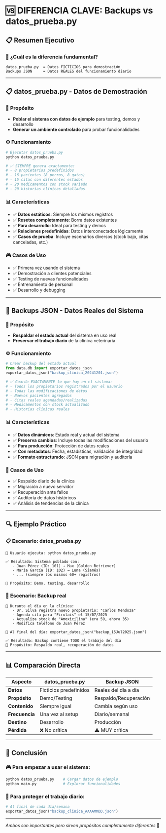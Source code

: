 # 🆚 DIFERENCIA CLAVE: Backups vs datos_prueba.py

## 📋 Resumen Ejecutivo

### 🎯 **¿Cuál es la diferencia fundamental?**

```
datos_prueba.py  = Datos FICTICIOS para demostración
Backups JSON     = Datos REALES del funcionamiento diario
```

---

## 📋 **datos_prueba.py - Datos de Demostración**

### 🎯 **Propósito**
- **Poblar el sistema con datos de ejemplo** para testing, demos y desarrollo
- **Generar un ambiente controlado** para probar funcionalidades

### ⚙️ **Funcionamiento**
```python
# Ejecutar datos_prueba.py
python datos_prueba.py

# ✅ SIEMPRE genera exactamente:
# - 8 propietarios predefinidos
# - 16 pacientes (8 perros, 8 gatos)
# - 15 citas con diferentes estados
# - 20 medicamentos con stock variado
# - 20 historias clínicas detalladas
```

### 📊 **Características**
- ✅ **Datos estáticos**: Siempre los mismos registros
- ✅ **Resetea completamente**: Borra datos existentes
- ✅ **Para desarrollo**: Ideal para testing y demos
- ✅ **Relaciones predefinidas**: Datos interconectados lógicamente
- ✅ **Casos de prueba**: Incluye escenarios diversos (stock bajo, citas canceladas, etc.)

### 🎮 **Casos de Uso**
- ✅ Primera vez usando el sistema
- ✅ Demostración a clientes potenciales
- ✅ Testing de nuevas funcionalidades
- ✅ Entrenamiento de personal
- ✅ Desarrollo y debugging

---

## 💾 **Backups JSON - Datos Reales del Sistema**

### 🎯 **Propósito**
- **Respaldar el estado actual** del sistema en uso real
- **Preservar el trabajo diario** de la clínica veterinaria

### ⚙️ **Funcionamiento**
```python
# Crear backup del estado actual
from data.db import exportar_datos_json
exportar_datos_json("backup_clinica_20241201.json")

# ✅ Guarda EXACTAMENTE lo que hay en el sistema:
# - Todos los propietarios registrados por el usuario
# - Todas las modificaciones de datos
# - Nuevos pacientes agregados
# - Citas reales agendadas/realizadas
# - Medicamentos con stock actualizado
# - Historias clínicas reales
```

### 📊 **Características**
- ✅ **Datos dinámicos**: Estado real y actual del sistema
- ✅ **Preserva cambios**: Incluye todas las modificaciones del usuario
- ✅ **Para producción**: Protección de datos reales
- ✅ **Con metadatos**: Fecha, estadísticas, validación de integridad
- ✅ **Formato estructurado**: JSON para migración y auditoría

### 🏥 **Casos de Uso**
- ✅ Respaldo diario de la clínica
- ✅ Migración a nuevo servidor
- ✅ Recuperación ante fallos
- ✅ Auditoría de datos históricos
- ✅ Análisis de tendencias de la clínica

---

## 🔍 **Ejemplo Práctico**

### 📋 **Escenario: datos_prueba.py**
```
🔄 Usuario ejecuta: python datos_prueba.py

✅ Resultado: Sistema poblado con:
   - Juan Pérez (ID: 101) → Max (Golden Retriever)
   - María García (ID: 102) → Luna (Siamés)
   - ... (siempre los mismos 60+ registros)

🎯 Propósito: Demo, testing, desarrollo
```

### 💾 **Escenario: Backup real**
```
🏥 Durante el día en la clínica:
   - Dr. Silva registra nuevo propietario: "Carlos Mendoza"
   - Agenda cita para "Firulais" el 15/07/2025
   - Actualiza stock de "Amoxicilina" (era 50, ahora 35)
   - Modifica teléfono de Juan Pérez

💾 Al final del día: exportar_datos_json("backup_15Jul2025.json")

✅ Resultado: Backup contiene TODO el trabajo del día
🎯 Propósito: Respaldo real, recuperación de datos
```

---

## 📊 **Comparación Directa**

| Aspecto | datos_prueba.py | Backup JSON |
|---------|-----------------|-------------|
| **Datos** | Ficticios predefinidos | Reales del día a día |
| **Propósito** | Demo/Testing | Respaldo/Recuperación |
| **Contenido** | Siempre igual | Cambia según uso |
| **Frecuencia** | Una vez al setup | Diario/semanal |
| **Destino** | Desarrollo | Producción |
| **Pérdida** | ❌ No crítica | ⚠️ MUY crítica |

---

## 🎯 **Conclusión**

### 🎮 **Para empezar a usar el sistema:**
```bash
python datos_prueba.py    # Cargar datos de ejemplo
python main.py            # Explorar funcionalidades
```

### 🏥 **Para proteger el trabajo diario:**
```python
# Al final de cada día/semana
exportar_datos_json("backup_clinica_AAAAMMDD.json")
```

---

*Ambos son importantes pero sirven propósitos completamente diferentes* 🎯
